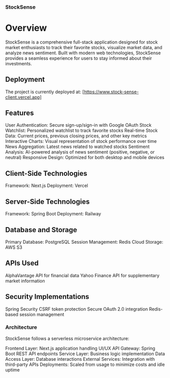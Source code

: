 ### StockSense ###

# Overview #
StockSense is a comprehensive full-stack application designed for stock market enthusiasts to track their favorite stocks, visualize market data, and analyze news sentiment. Built with modern web technologies, StockSense provides a seamless experience for users to stay informed about their investments.

## Deployment ##
The project is currently deployed at: [https://www.stock-sense-client.vercel.app]

## Features ##

User Authentication: Secure sign-up/sign-in with Google OAuth
Stock Watchlist: Personalized watchlist to track favorite stocks
Real-time Stock Data: Current prices, previous closing prices, and other key metrics
Interactive Charts: Visual representation of stock performance over time
News Aggregation: Latest news related to watched stocks
Sentiment Analysis: AI-powered analysis of news sentiment (positive, negative, or neutral)
Responsive Design: Optimized for both desktop and mobile devices


## Client-Side Technologies ##
Framework: Next.js
Deployment: Vercel


## Server-Side Technologies ##
Framework: Spring Boot
Deployment: Railway


## Database and Storage ##
Primary Database: PostgreSQL
Session Management: Redis
Cloud Storage: AWS S3

## APIs Used ##
AlphaVantage API for financial data
Yahoo Finance API for supplementary market information

## Security Implementations ##
Spring Security
CSRF token protection
Secure OAuth 2.0 integration
Redis-based session management

### Architecture ###
StockSense follows a serverless microservice architecture:

Frontend Layer: Next.js application handling UI/UX
API Gateway: Spring Boot REST API endpoints
Service Layer: Business logic implementation
Data Access Layer: Database interactions
External Services: Integration with third-party APIs
Deployments: Scaled from usage to minimize costs and idle uptime